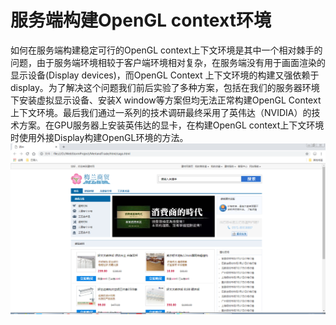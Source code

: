 # 服务端构建OpenGL context环境
   如何在服务端构建稳定可行的OpenGL context上下文环境是其中一个相对棘手的问题，由于服务端环境相较于客户端环境相对复杂，在服务端没有用于画面渲染的显示设备(Display devices)，而OpenGL Context 上下文环境的构建又强依赖于display。为了解决这个问题我们前后实验了多种方案，包括在我们的服务器环境下安装虚拟显示设备、安装X window等方案但均无法正常构建OpenGL Context上下文环境。最后我们通过一系列的技术调研最终采用了英伟达（NVIDIA）的技术方案。在GPU服务器上安装英伟达的显卡，在构建OpenGL context上下文环境时使用外接Display构建OpenGL环境的方法。
 ![image](https://github.com/591774192/MerlandTrade/blob/master/%E6%A2%85%E5%85%B0%E5%95%86%E8%B4%B8%E6%88%AA%E5%9B%BE.png)
